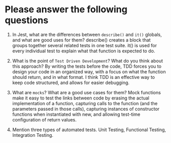 # Please answer the following questions

1.  In Jest, what are the differences between `describe()` and `it()` globals, and what are good uses for them?
describe() creates a block that groups together several related tests in one test suite. it() is used for every individual test to explain what that function is expected to do.

2.  What is the point of `Test Driven Development`? What do you think about this approach?
By writing the tests before the code, TDD forces you to design your code in an organized way, with a focus on what the function should return, and in what format. I think TDD is an effective way to keep code structured, and allows for easier debugging.

3.  What are `mocks`? What are a good use cases for them?
Mock functions make it easy to test the links between code by erasing the actual implementation of a function, capturing calls to the function (and the parameters passed in those calls), capturing instances of constructor functions when instantiated with new, and allowing test-time configuration of return values.

4.  Mention three types of automated tests.
Unit Testing, Functional Testing, Integration Testing.
